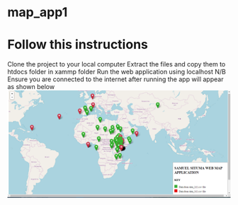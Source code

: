 # map_app1
# Follow this instructions
Clone the project to your local computer
Extract the files and copy them to htdocs folder in xammp folder
Run the web application using localhost 
N/B Ensure you are connected to the internet
after running the app will appear as shown below 
![alt text](https://github.com/samuelsituma/map_app1/blob/master/images/map_app.PNG)
